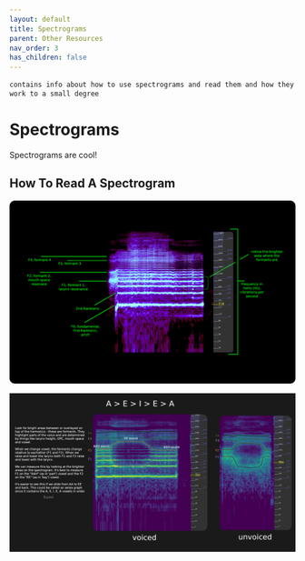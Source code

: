 ```yaml
---
layout: default
title: Spectrograms
parent: Other Resources
nav_order: 3
has_children: false
---
```

```
contains info about how to use spectrograms and read them and how they work to a small degree
```

# Spectrograms
Spectrograms are cool!

## How To Read A Spectrogram

![How To Read A Spectrogram](/img/spectrogram.png)


![Formants](/img/formants.png)
